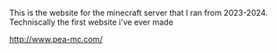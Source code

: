 This is the website for the minecraft server that I ran from 2023-2024. Techniscally the first website i've ever made

http://www.pea-mc.com/
